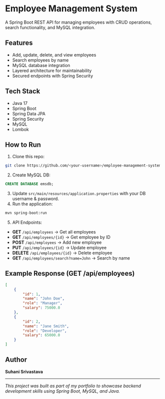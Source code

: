 # Employee Management System

A Spring Boot REST API for managing employees with CRUD operations, search functionality, and MySQL integration.

## Features
- Add, update, delete, and view employees
- Search employees by name
- MySQL database integration
- Layered architecture for maintainability
- Secured endpoints with Spring Security

## Tech Stack
- Java 17
- Spring Boot
- Spring Data JPA
- Spring Security
- MySQL
- Lombok

## How to Run
1. Clone this repo:
```bash
git clone https://github.com/<your-username>/employee-management-system.git
```
2. Create MySQL DB:
```sql
CREATE DATABASE emsdb;
```
3. Update `src/main/resources/application.properties` with your DB username & password.
4. Run the application:
```bash
mvn spring-boot:run
```
5. API Endpoints:
- **GET** `/api/employees` → Get all employees
- **GET** `/api/employees/{id}` → Get employee by ID
- **POST** `/api/employees` → Add new employee
- **PUT** `/api/employees/{id}` → Update employee
- **DELETE** `/api/employees/{id}` → Delete employee
- **GET** `/api/employees/search?name=John` → Search by name

## Example Response (GET /api/employees)
```json
[
    {
        "id": 1,
        "name": "John Doe",
        "role": "Manager",
        "salary": 75000.0
    },
    {
        "id": 2,
        "name": "Jane Smith",
        "role": "Developer",
        "salary": 65000.0
    }
]
```

## Author
**Suhani Srivastava**  

---
*This project was built as part of my portfolio to showcase backend development skills using Spring Boot, MySQL, and Java.*
